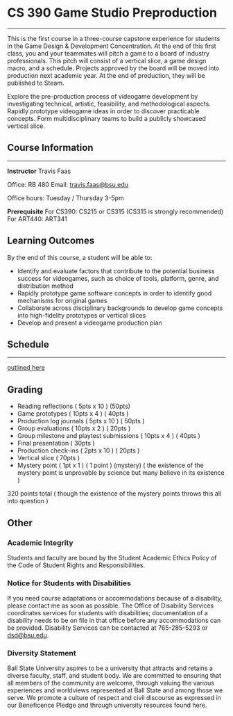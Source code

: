 # CS 390 Game Studio Preproduction
---

This is the first course in a three-course capstone experience for students in the Game Design & Development Concentration. At the end of this first class, you and your teammates will pitch a game to a board of industry professionals. This pitch will consist of a vertical slice, a game design macro, and a schedule. Projects approved by the board will be moved into production next academic year. At the end of production, they will be published to Steam.

Explore the pre-production process of videogame development by investigating technical, artistic, feasibility, and methodological aspects. Rapidly prototype videogame ideas in order to discover practicable concepts. Form multidisciplinary teams to build a publicly showcased vertical slice.


## Course Information
-----
**Instructor** 
Travis Faas

Office: RB 480
Email: travis.faas@bsu.edu

Office hours: Tuesday / Thursday 3-5pm


**Prerequisite**
For CS390: CS215 or CS315 (CS315 is strongly recommended)
For ART440: ART341


## Learning Outcomes

By the end of this course, a student will be able to:

- Identify and evaluate factors that contribute to the potential business success for videogames, such  as choice of tools, platform, genre, and distribution method
- Rapidly prototype game software concepts in order to identify good mechanisms for original games
- Collaborate across disciplinary backgrounds to develop game concepts into high-fidelity prototypes or vertical slices
- Develop and present a videogame production plan

## Schedule
----

[outlined here](schedule.md)

## Grading

- Reading reflections ( 5pts x 10 ) (50pts)
- Game prototypes ( 10pts x 4 ) ( 40pts )
- Production log journals ( 5pts x 10 ) ( 50pts )
- Group evaluations ( 10pts x 2 ) ( 20pts )
- Group milestone and playtest submissions ( 10pts x 4 ) ( 40pts )
- Final presentation ( 30pts )
- Production check-ins ( 2pts x 10 ) ( 20pts )
- Vertical slice ( 70pts )
- Mystery point ( 1pt x 1 ) ( 1 point ) (mystery) ( the existence of the mystery point is unprovable by science but many believe in its existence )

320 points total
( though the existence of the mystery points throws this all into question  )


## Other

### Academic Integrity

Students and faculty are bound by the Student Academic Ethics Policy of the Code of Student Rights and Responsibilities.

### Notice for Students with Disabilities
If you need course adaptations or accommodations because of a disability, please contact me as soon as possible. The Office of Disability Services coordinates services for students with disabilities; documentation of a disability needs to be on file in that office before any accommodations can be provided. Disability Services can be contacted at 765-285-5293 or dsd@bsu.edu.

### Diversity Statement
Ball State University aspires to be a university that attracts and retains a diverse faculty, staff, and student body. We are committed to ensuring that all members of the community are welcome, through valuing the various experiences and worldviews represented at Ball State and among those we serve. We promote a culture of respect and civil discourse as expressed in our Beneficence Pledge and through university resources found here.